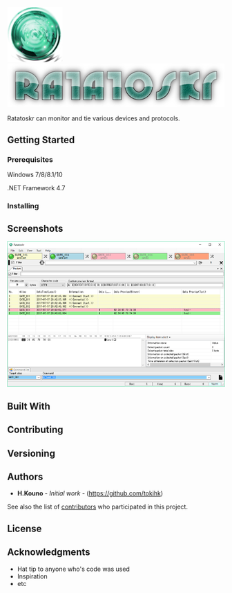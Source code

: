 ![image](./doc/images/app_icon_128x128.png)
![image](./doc/images/app_logo_600x120.png)

Ratatoskr can monitor and tie various devices and protocols.

## Getting Started


### Prerequisites

Windows 7/8/8.1/10

.NET Framework 4.7

### Installing



## Screenshots

![image](./doc/images/screenshot-sample.png)

## Built With

## Contributing


## Versioning


## Authors

* **H.Kouno** - *Initial work* - (https://github.com/tokihk)

See also the list of [contributors](https://github.com/your/project/contributors) who participated in this project.

## License

## Acknowledgments

* Hat tip to anyone who's code was used
* Inspiration
* etc